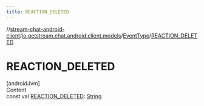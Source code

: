 ```yaml
---
title: REACTION_DELETED
---
```

//[stream-chat-android-client](../../../index.md)/[io.getstream.chat.android.client.models](../index.md)/[EventType](index.md)/[REACTION_DELETED](REACTION_DELETED.md)



# REACTION_DELETED  
[androidJvm]  
Content  
const val [REACTION_DELETED](REACTION_DELETED.md): [String](https://kotlinlang.org/api/latest/jvm/stdlib/kotlin/-string/index.html)  



